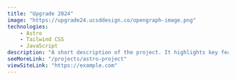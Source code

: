```yaml
---
title: "Upgrade 2024"
image: "https://upgrade24.ucsddesign.co/opengraph-image.png"
technologies:
    - Astro
    - Tailwind CSS
    - JavaScript
description: "A short description of the project. It highlights key features and technologies."
seeMoreLink: "/projects/astro-project"
viewSiteLink: "https://example.com"
---
```

